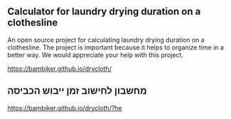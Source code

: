 ## Calculator for laundry drying duration on a clothesline  ##

An open source project for calculating laundry drying duration on a clothesline.
The project is important because it helps to organize time in a better way.
We would appreciate your help with this project.

https://bambiker.github.io/drycloth/

## מחשבון לחישוב זמן ייבוש הכביסה ##
https://bambiker.github.io/drycloth/?he
